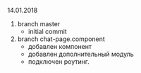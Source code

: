 14.01.2018
1. branch master
    - initial commit
2. branch chat-page.component
    - добавлен компонент
    - добавлен дополнительный модуль
    - подключен роутинг.